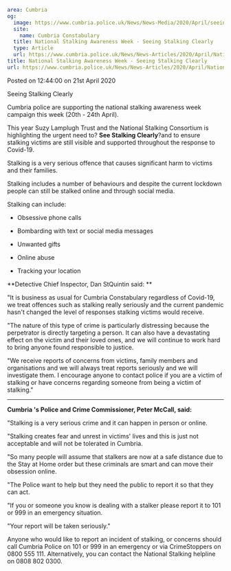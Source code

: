 ```yaml
area: Cumbria
og:
  image: https://www.cumbria.police.uk/News/News-Media/2020/April/seeing-clearlypng.png
  site:
    name: Cumbria Constabulary
  title: National Stalking Awareness Week - Seeing Stalking Clearly
  type: Article
  url: https://www.cumbria.police.uk/News/News-Articles/2020/April/National-Stalking-Awareness-Week-Seeing-Stalking-Clearly.aspx
title: National Stalking Awareness Week - Seeing Stalking Clearly
url: https://www.cumbria.police.uk/News/News-Articles/2020/April/National-Stalking-Awareness-Week-Seeing-Stalking-Clearly.aspx
```

Posted on 12:44:00 on 21st April 2020

Seeing Stalking Clearly

Cumbria police are supporting the national stalking awareness week campaign this week (20th - 24th April).

This year Suzy Lamplugh Trust and the National Stalking Consortium is highlighting the urgent need to? **See Stalking Clearly**?and to ensure stalking victims are still visible and supported throughout the response to Covid-19.

Stalking is a very serious offence that causes significant harm to victims and their families.

Stalking includes a number of behaviours and despite the current lockdown people can still be stalked online and through social media.

Stalking can include:

* Obsessive phone calls

* Bombarding with text or social media messages

* Unwanted gifts

* Online abuse

* Tracking your location

**Detective Chief Inspector, Dan StQuintin said:
**

"It is business as usual for Cumbria Constabulary regardless of Covid-19, we treat offences such as stalking really seriously and the current pandemic hasn't changed the level of responses stalking victims would receive.

"The nature of this type of crime is particularly distressing because the perpetrator is directly targeting a person. It can also have a devastating effect on the victim and their loved ones, and we will continue to work hard to bring anyone found responsible to justice.

"We receive reports of concerns from victims, family members and organisations and we will always treat reports seriously and we will investigate them. I encourage anyone to contact police if you are a victim of stalking or have concerns regarding someone from being a victim of stalking."

** **

**Cumbria 's Police and Crime Commissioner, Peter McCall, said:**

"Stalking is a very serious crime and it can happen in person or online.

"Stalking creates fear and unrest in victims' lives and this is just not acceptable and will not be tolerated in Cumbria.

"So many people will assume that stalkers are now at a safe distance due to the Stay at Home order but these criminals are smart and can move their obsession online.

"The Police want to help but they need the public to report it so that they can act.

"If you or someone you know is dealing with a stalker please report it to 101 or 999 in an emergency situation.

"Your report will be taken seriously."

Anyone who would like to report an incident of stalking, or concerns should call Cumbria Police on 101 or 999 in an emergency or via CrimeStoppers on 0800 555 111. Alternatively, you can contact the National Stalking helpline on 0808 802 0300.
